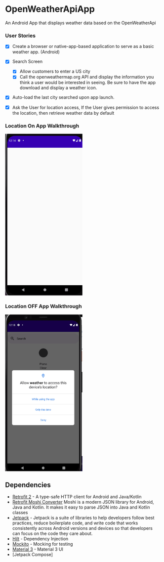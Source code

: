 # OpenWeatherApiApp
An Android App that displays weather data based on the OpenWeatherApi

### User Stories

- [x] Create a browser or native-app-based application to serve as a basic weather app. (Android)
- [x] Search Screen
  - [x] Allow customers to enter a US city
  - [x] Call the openweathermap.org API and display the information you think a user would be interested in seeing. Be sure to have the app download and display a weather icon.
- [x] Auto-load the last city searched upon app launch.
- [x] Ask the User for location access, If the User gives permission to access the location, then retrieve weather data by default
  

### Location On App Walkthrough

<img src="https://github.com/Kariizma/OpenWeatherApiApp/blob/master/LocationOnWeatherApp.gif" width=250><br>

### Location OFF App Walkthrough

<img src="https://github.com/Kariizma/OpenWeatherApiApp/blob/master/LocationOffWeatherApp.gif" width=250><br>

## Dependencies
- [Retrofit 2](https://square.github.io/retrofit/) - A type-safe HTTP client for Android and Java/Kotlin
- [Retrofit Moshi Converter](https://github.com/square/moshi/) Moshi is a modern JSON library for Android, Java and Kotlin. It makes it easy to parse JSON into Java and Kotlin classes
- [Jetpack](https://developer.android.com/jetpack) - Jetpack is a suite of libraries to help developers follow best practices, reduce boilerplate code, and write code that works consistently across Android versions and devices so that developers can focus on the code they care about.
-  [Hilt](https://developer.android.com/jetpack/androidx/releases/hilt) - Dependency Injection
-  [Mockito](https://site.mockito.org/) - Mocking for testing
-  [Material 3](https://m3.material.io/) - Material 3 UI
-  [Jetpack Compose]
